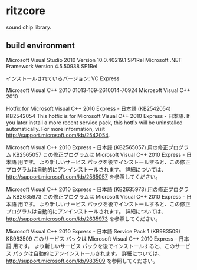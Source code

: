 ritzcore
========

sound chip library.

## build environment

Microsoft Visual Studio 2010
Version 10.0.40219.1 SP1Rel
Microsoft .NET Framework
Version 4.5.50938 SP1Rel

インストールされているバージョン: VC Express

Microsoft Visual C++ 2010   01013-169-2610014-70924
Microsoft Visual C++ 2010

Hotfix for Microsoft Visual C++ 2010 Express - 日本語 (KB2542054)   KB2542054
This hotfix is for Microsoft Visual C++ 2010 Express - 日本語.
If you later install a more recent service pack, this hotfix will be uninstalled automatically.
For more information, visit http://support.microsoft.com/kb/2542054.

Microsoft Visual C++ 2010 Express - 日本語 (KB2565057) 用の修正プログラム   KB2565057
この修正プログラムは Microsoft Visual C++ 2010 Express - 日本語 用です。
より新しいサービス パックを後でインストールすると、この修正プログラムは自動的にアンインストールされます。
詳細については、http://support.microsoft.com/kb/2565057 を参照してください。

Microsoft Visual C++ 2010 Express - 日本語 (KB2635973) 用の修正プログラム   KB2635973
この修正プログラムは Microsoft Visual C++ 2010 Express - 日本語 用です。
より新しいサービス パックを後でインストールすると、この修正プログラムは自動的にアンインストールされます。
詳細については、http://support.microsoft.com/kb/2635973 を参照してください。

Microsoft Visual C++ 2010 Express - 日本語 Service Pack 1 (KB983509)   KB983509
このサービス パックは Microsoft Visual C++ 2010 Express - 日本語 用です。
より新しいサービス パックを後でインストールすると、このサービス パックは自動的にアンインストールされます。
詳細については、http://support.microsoft.com/kb/983509 を参照してください。
